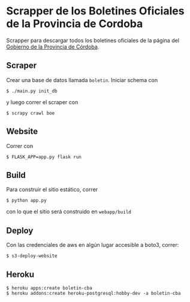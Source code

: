 # Scrapper de los Boletines Oficiales de la Provincia de Cordoba

Scrapper para descargar todos los boletines oficiales de
la página del [Gobierno de la Provincia de Córdoba](http://boletinoficial.cba.gov.ar).


## Scraper
Crear una base de datos llamada `boletin`. Iniciar schema con 
```
$ ./main.py init_db
```
y luego correr el scraper con

```
$ scrapy crawl boe
```

## Website

Correr con
```
$ FLASK_APP=app.py flask run
```

## Build

Para construir el sitio estático, correr
```
$ python app.py
```
con lo que el sitio será construido en `webapp/build`


## Deploy

Con las credenciales de aws en algún lugar accesible a boto3, correr:
```
$ s3-deploy-website
```

## Heroku

```
$ heroku apps:create boletin-cba
$ heroku addons:create heroku-postgresql:hobby-dev -a boletin-cba
```
